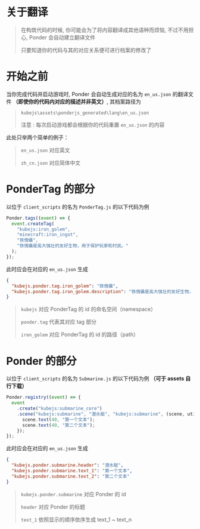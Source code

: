 # 关于翻译

> 在构筑代码的时候, 你可能会为了将内容翻译成其他语种而烦恼, 不过不用担心, Ponder 会自动建立翻译文件
>
> 只要知道你的代码与其的对应关系便可进行档案的修改了

# 开始之前

当你完成代码并启动游戏时, Ponder 会自动生成对应的名为 `en_us.json` 的翻译文件 **（即使你的代码内对应的描述并非英文）**, 其档案路径为

> `kubejs\assets\ponderjs_generated\lang\en_us.json`
>
> 注意 : 每次启动游戏都会根据你的代码重置 `en_us.json` 的内容

此处只举两个简单的例子：

> `en_us.json` 对应英文
>
> `zh_cn.json` 对应简体中文

# PonderTag 的部分

以位于 `client_scripts` 的名为 `PonderTag.js` 的以下代码为例

```js
Ponder.tags((event) => {
  event.createTag(
    "kubejs:iron_golem",
    "minecraft:iron_ingot",
    "铁傀儡",
    "铁傀儡是高大强壮的友好生物，用于保护玩家和村民。"
  );
});
```

此时应会在对应的 `en_us.json` 生成

```json
{
  "kubejs.ponder.tag.iron_golem": "铁傀儡",
  "kubejs.ponder.tag.iron_golem.description": "铁傀儡是高大强壮的友好生物，用于保护玩家和村民。"
}
```

> `kubejs` 对应 PonderTag 的 id 的命名空间（namespace）
>
> `ponder.tag` 代表其对应 tag 部分
>
> `iron_golem` 对应 PonderTag 的 id 的路径（path）

# Ponder 的部分

以位于 `client_scripts` 的名为 `Submarine.js` 的以下代码为例 **（可于 assets 自行下载）**

```js
Ponder.registry((event) => {
  event
    .create("kubejs:submarine_core")
    .scene("kubejs:submarine", "潜水艇", "kubejs:submarine", (scene, utils) => {
      scene.text(40, "第一个文本");
      scene.text(40, "第二个文本");
    });
});
```

此时应会在对应的 `en_us.json` 生成

```json
{
  "kubejs.ponder.submarine.header": "潜水艇",
  "kubejs.ponder.submarine.text_1": "第一个文本",
  "kubejs.ponder.submarine.text_2": "第二个文本"
}
```

> `kubejs.ponder.submarine` 对应 Ponder 的 id
>
> `header` 对应 Ponder 的标题
>
> `text_1` 依照显示的顺序依序生成 text_1 ~ text_n
